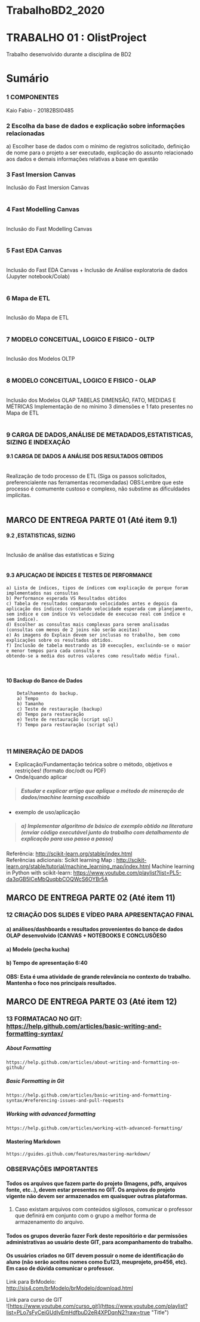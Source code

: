 # TrabalhoBD2_2020


# TRABALHO 01 : OlistProject
Trabalho desenvolvido durante a disciplina de BD2
 
# Sumário

### 1	COMPONENTES<br>
Kaio Fabio - 20182BSI0485<br>


### 2	Escolha da base de dados e explicação sobre informações relacionadas <br>
a) Escolher base de dados com o mínimo de registros solicitado, definição de nome para o projeto a ser executado, explicação do assunto relacionado aos dados e demais informações relativas a base em questão <br>

### 3 Fast Imersion Canvas <br>
Inclusão do Fast Imersion Canvas
<br>
<br>
### 4 Fast Modelling Canvas
<br>
Inclusão do Fast Modelling Canvas
<br>
<br>

### 5 Fast EDA Canvas
<br>
Inclusão do Fast EDA Canvas + Inclusão de Análise exploratoria de dados (Jupyter notebook/Colab)
<br>
<br>

### 6 Mapa de ETL
<br>
Inclusão do Mapa de ETL
<br>
<br>
     
### 7	MODELO CONCEITUAL, LOGICO E FISICO - OLTP<br>
<br>
Inclusão dos Modelos OLTP
<br>
<br>

### 8	MODELO CONCEITUAL, LOGICO E FISICO - OLAP<br>

<br>
Inclusão dos Modelos OLAP
TABELAS DIMENSÃO, FATO, MEDIDAS E MÉTRICAS
Implementação de no mínimo 3 dimensões e 1 fato presentes no Mapa de ETL
<br>
<br>
 
### 9 CARGA DE DADOS,ANÁLISE DE METADADOS,ESTATISTICAS, SIZING E INDEXAÇÃO
#### 9.1	CARGA DE DADOS A ANÁLISE DOS RESULTADOS OBTIDOS
<br>
Realização de todo processo de ETL (Siga os passos solicitados, preferencialente nas ferramentas recomendadas)
OBS:Lembre que este processo é comumente custoso e complexo, não substime as dificuldades implícitas. 
<br>
<br>


##   MARCO DE ENTREGA PARTE 01 (Até item 9.1)


#### 9.2	,ESTATISTICAS, SIZING<br>
<br>
Inclusão de análise das estatísticas e Sizing
<br>
<br>

#### 9.3	APLICAÇAO DE ÍNDICES E TESTES DE PERFORMANCE<br>
    a) Lista de índices, tipos de índices com explicação de porque foram implementados nas consultas 
    b) Performance esperada VS Resultados obtidos
    c) Tabela de resultados comparando velocidades antes e depois da aplicação dos índices (constando velocidade esperada com planejamento, sem indice e com índice Vs velocidade de execucao real com índice e sem índice).
    d) Escolher as consultas mais complexas para serem analisadas (consultas com menos de 2 joins não serão aceitas)
    e) As imagens do Explain devem ser inclusas no trabalho, bem como explicações sobre os resultados obtidos.
    f) Inclusão de tabela mostrando as 10 execuções, excluindo-se o maior e menor tempos para cada consulta e 
    obtendo-se a media dos outros valores como resultado médio final.
<br>

#### 10 Backup do Banco de Dados<br>
        Detalhamento do backup.
        a) Tempo
        b) Tamanho
        c) Teste de restauração (backup)
        d) Tempo para restauração
        e) Teste de restauração (script sql)
        f) Tempo para restauração (script sql)
<br>


### 11 MINERAÇÃO DE DADOS

* Explicação/Fundamentação teórica sobre o método, objetivos e restrições! (formato doc/odt ou PDF)
* Onde/quando aplicar 
> ##### Estudar e explicar artigo que aplique o método de mineração de dados/machine learning escolhido
* exemplo de uso/aplicação 
> ##### a) Implementar algoritmo de básico de exemplo obtido na literatura (enviar código executável junto do trabalho com detalhamento de explicação para uso passo a passo)

Referência: http://scikit-learn.org/stable/index.html
<br>
Referências adicionais:
Scikit learning Map : http://scikit-learn.org/stable/tutorial/machine_learning_map/index.html
Machine learning in Python with scikit-learn: https://www.youtube.com/playlist?list=PL5-da3qGB5ICeMbQuqbbCOQWcS6OYBr5A


##   MARCO DE ENTREGA PARTE 02 (Até item 11)



### 12 CRIAÇÃO DOS SLIDES E VÍDEO PARA APRESENTAÇAO FINAL <br>

#### a) análises/dashboards e resultados provenientes do banco de dados OLAP desenvolvido (CANVAS + NOTEBOOKS E CONCLUSÕES0
#### a) Modelo (pecha kucha)<br>
#### b) Tempo de apresentação 6:40 
#### OBS: Esta é uma atividade de grande relevância no contexto do trabalho. Mantenha o foco nos principais resultados.


##   MARCO DE ENTREGA PARTE 03 (Até item 12)

### 13  FORMATACAO NO GIT: https://help.github.com/articles/basic-writing-and-formatting-syntax/
<comentario no git>
    
##### About Formatting
    https://help.github.com/articles/about-writing-and-formatting-on-github/
    
##### Basic Formatting in Git
    
    https://help.github.com/articles/basic-writing-and-formatting-syntax/#referencing-issues-and-pull-requests
    
    
##### Working with advanced formatting
    https://help.github.com/articles/working-with-advanced-formatting/
#### Mastering Markdown
    https://guides.github.com/features/mastering-markdown/

### OBSERVAÇÕES IMPORTANTES

#### Todos os arquivos que fazem parte do projeto (Imagens, pdfs, arquivos fonte, etc..), devem estar presentes no GIT. Os arquivos do projeto vigente não devem ser armazenados em quaisquer outras plataformas.
1. Caso existam arquivos com conteúdos sigilosos, comunicar o professor que definirá em conjunto com o grupo a melhor forma de armazenamento do arquivo.

#### Todos os grupos deverão fazer Fork deste repositório e dar permissões administrativas ao usuário deste GIT, para acompanhamento do trabalho.

#### Os usuários criados no GIT devem possuir o nome de identificação do aluno (não serão aceitos nomes como Eu123, meuprojeto, pro456, etc). Em caso de dúvida comunicar o professor.


Link para BrModelo:<br>
http://sis4.com/brModelo/brModelo/download.html
<br>


Link para curso de GIT<br>
![https://www.youtube.com/curso_git](https://www.youtube.com/playlist?list=PLo7sFyCeiGUdIyEmHdfbuD2eR4XPDqnN2?raw=true "Title")



